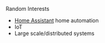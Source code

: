 Random Interests

* [Home Assistant](https://www.home-assistant.io/) home automation 
* IoT
* Large scale/distributed systems
